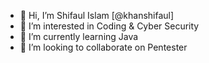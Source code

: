 - 👋 Hi, I’m Shifaul Islam [@khanshifaul]
- 👀 I’m interested in Coding & Cyber Security
- 🌱 I’m currently learning Java
- 💞️ I’m looking to collaborate on Pentester


